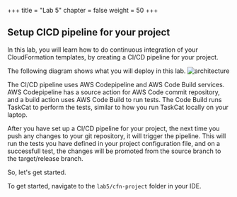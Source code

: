 +++
title = "Lab 5"
chapter = false
weight = 50
+++

## Setup CICD pipeline for your project
In this lab, you will learn how to do continuous integration of your CloudFormation 
templates, by creating a CI/CD pipeline for your project.

The following diagram shows what you will deploy in this lab.
![architecture](/images/cicd-pipeline-arch.png)

The CI/CD pipeline uses AWS Codepipeline and AWS Code Build services. AWS Codepipeline 
has a source action for AWS Code commit repository, and a build action uses AWS Code 
Build to run tests. The Code Build runs TaskCat to perform the tests, similar to how 
you run TaskCat locally on your laptop.

After you have set up a CI/CD pipeline for your project, the next time you push any changes 
to your git repository, it will trigger the pipeline. This will run the tests you have 
defined in your project configuration file, and on a successfull test, the changes will 
be promoted from the source branch to the target/release branch.

So, let's get started.

To get started, navigate to the `lab5/cfn-project` folder in your IDE.

